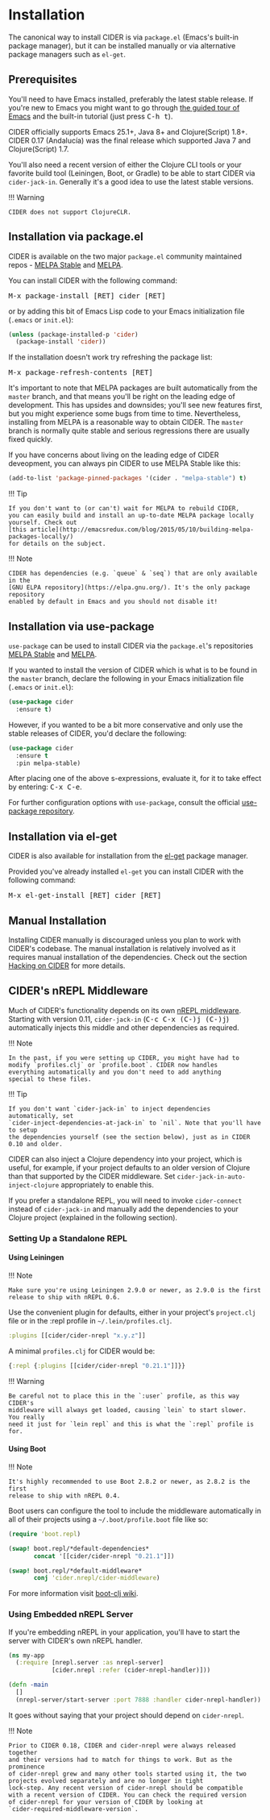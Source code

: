 # Installation

The canonical way to install CIDER is via `package.el` (Emacs's built-in package
manager), but it can be installed manually or via alternative package managers such
as `el-get`.

## Prerequisites

You'll need to have Emacs installed, preferably the latest stable
release. If you're new to Emacs you might want to go through
[the guided tour of Emacs](https://www.gnu.org/software/emacs/tour/index.html)
and the built-in tutorial (just press <kbd>C-h t</kbd>).

CIDER officially supports Emacs 25.1+, Java 8+ and Clojure(Script)
1.8+.  CIDER 0.17 (Andalucía) was the final release which supported
Java 7 and Clojure(Script) 1.7.

You'll also need a recent version of either the Clojure CLI tools or your
favorite build tool (Leiningen, Boot, or Gradle) to be able to start CIDER via
`cider-jack-in`. Generally it's a good idea to use the latest stable versions.

!!! Warning

    CIDER does not support ClojureCLR.

## Installation via package.el

CIDER is available on the two major `package.el` community
maintained repos -
[MELPA Stable](http://stable.melpa.org)
and [MELPA](http://melpa.org).

You can install CIDER with the following command:

<kbd>M-x package-install [RET] cider [RET]</kbd>

or by adding this bit of Emacs Lisp code to your Emacs initialization file
(`.emacs` or `init.el`):

```el
(unless (package-installed-p 'cider)
  (package-install 'cider))
```

If the installation doesn't work try refreshing the package list:

<kbd>M-x package-refresh-contents [RET]</kbd>

It's important to note that MELPA packages are built automatically
from the `master` branch, and that means you'll be right on the
leading edge of development. This has upsides and downsides; you'll
see new features first, but you might experience some bugs from
time to time. Nevertheless, installing from MELPA is a reasonable way
to obtain CIDER. The `master` branch is normally quite stable
and serious regressions there are usually fixed quickly.

If you have concerns about living on the leading edge of CIDER
deveopment, you can always pin CIDER to use MELPA Stable like this:

```el
(add-to-list 'package-pinned-packages '(cider . "melpa-stable") t)
```

!!! Tip

    If you don't want to (or can't) wait for MELPA to rebuild CIDER,
    you can easily build and install an up-to-date MELPA package locally yourself. Check out
    [this article](http://emacsredux.com/blog/2015/05/10/building-melpa-packages-locally/)
    for details on the subject.

!!! Note

    CIDER has dependencies (e.g. `queue` & `seq`) that are only available in the
    [GNU ELPA repository](https://elpa.gnu.org/). It's the only package repository
    enabled by default in Emacs and you should not disable it!

## Installation via use-package

`use-package` can be used to install CIDER via the `package.el`'s repositories
[MELPA Stable](http://stable.melpa.org) and [MELPA](http://melpa.org).

If you wanted to install the version of CIDER which is what is to be found in
the `master` branch, declare the following in your Emacs initialization file
(`.emacs` or `init.el`):

```el
(use-package cider
  :ensure t)
```

However, if you wanted to be a bit more conservative and only use the stable
releases of CIDER, you'd declare the following:

```el
(use-package cider
  :ensure t
  :pin melpa-stable)
```

After placing one of the above s-expressions, evaluate it, for it to take effect
by entering: <kbd>C-x C-e</kbd>.

For further configuration options with `use-package`, consult the
official [use-package repository](https://github.com/jwiegley/use-package).


## Installation via el-get

CIDER is also available for installation from
the [el-get](https://github.com/dimitri/el-get) package manager.

Provided you've already installed `el-get` you can install CIDER with the
following command:

<kbd>M-x el-get-install [RET] cider [RET]</kbd>

## Manual Installation

Installing CIDER manually is discouraged unless you plan to work with CIDER's
codebase. The manual installation is relatively involved as it requires manual
installation of the dependencies. Check out the section
[Hacking on CIDER](hacking_on_cider.md) for more details.

## CIDER's nREPL Middleware

Much of CIDER's functionality depends on its own [nREPL
middleware](https://github.com/clojure-emacs/cider-nrepl). Starting
with version 0.11, `cider-jack-in` (<kbd>C-c C-x (C-)j (C-)j</kbd>)
automatically injects this middle and other dependencies as required.

!!! Note

    In the past, if you were setting up CIDER, you might have had to
    modify `profiles.clj` or `profile.boot`. CIDER now handles
    everything automatically and you don't need to add anything
    special to these files.

!!! Tip

    If you don't want `cider-jack-in` to inject dependencies automatically, set
    `cider-inject-dependencies-at-jack-in` to `nil`. Note that you'll have to setup
    the dependencies yourself (see the section below), just as in CIDER 0.10 and older.

CIDER can also inject a Clojure dependency into your project, which is useful,
for example, if your project defaults to an older version of Clojure than that
supported by the CIDER middleware. Set `cider-jack-in-auto-inject-clojure`
appropriately to enable this.

If you prefer a standalone REPL, you will need to invoke
`cider-connect` instead of `cider-jack-in` and manually add the
dependencies to your Clojure project (explained in the following
section).

### Setting Up a Standalone REPL

#### Using Leiningen

!!! Note

    Make sure you're using Leiningen 2.9.0 or newer, as 2.9.0 is the first
    release to ship with nREPL 0.6.

Use the convenient plugin for defaults, either in your project's
`project.clj` file or in the :repl profile in `~/.lein/profiles.clj`.

```clojure
:plugins [[cider/cider-nrepl "x.y.z"]]
```

A minimal `profiles.clj` for CIDER would be:

```clojure
{:repl {:plugins [[cider/cider-nrepl "0.21.1"]]}}
```

!!! Warning

    Be careful not to place this in the `:user` profile, as this way CIDER's
    middleware will always get loaded, causing `lein` to start slower.  You really
    need it just for `lein repl` and this is what the `:repl` profile is for.

#### Using Boot

!!! Note

    It's highly recommended to use Boot 2.8.2 or newer, as 2.8.2 is the first
    release to ship with nREPL 0.4.

Boot users can configure the tool to include the middleware automatically in
all of their projects using a `~/.boot/profile.boot` file like so:

```clojure
(require 'boot.repl)

(swap! boot.repl/*default-dependencies*
       concat '[[cider/cider-nrepl "0.21.1"]])

(swap! boot.repl/*default-middleware*
       conj 'cider.nrepl/cider-middleware)
```

For more information visit [boot-clj wiki](https://github.com/boot-clj/boot/wiki/Cider-REPL).

### Using Embedded nREPL Server

If you're embedding nREPL in your application, you'll have to start the
server with CIDER's own nREPL handler.

```clojure
(ns my-app
  (:require [nrepl.server :as nrepl-server]
            [cider.nrepl :refer (cider-nrepl-handler)]))

(defn -main
  []
  (nrepl-server/start-server :port 7888 :handler cider-nrepl-handler))
```

It goes without saying that your project should depend on `cider-nrepl`.

!!! Note

    Prior to CIDER 0.18, CIDER and cider-nrepl were always released together
    and their versions had to match for things to work. But as the prominence
    of cider-nrepl grew and many other tools started using it, the two
    projects evolved separately and are no longer in tight
    lock-step. Any recent version of cider-nrepl should be compatible
    with a recent version of CIDER. You can check the required version
    of cider-nrepl for your version of CIDER by looking at
    `cider-required-middleware-version`.
